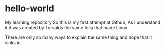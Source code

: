# hello-world
My learning repository
So this is my first attempt at Github, As I understand it it was created by Torvalds the same fella that made Linux.

There are only so many ways to explain the same thing and hope that it sinks in.